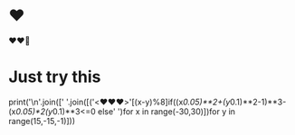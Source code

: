 # ❤️
❤️❤️‍🔥

# Just try this

print('\n'.join([' '.join([('<❤️❤️❤️>'[(x-y)%8]if((x*0.05)**2+(y*0.1)**2-1)**3-(x*0.05)**2*(y*0.1)**3<=0 else' ')for x in range(-30,30)])for y in range(15,-15,-1)]))
